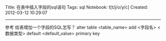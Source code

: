 Title: 在表中插入字段的sql语句
Tags: sql
Notebook: t[t/j/o/y/c]
Created: 2012-03-12 10:29:07

------

参考 给表增加一个字段的SQL怎写？ 
alter table <table_name> add <字段名> <数据类型> default <default_value> primary key